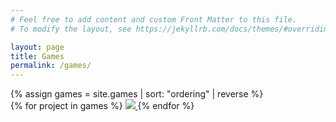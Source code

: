 ```yaml
---
# Feel free to add content and custom Front Matter to this file.
# To modify the layout, see https://jekyllrb.com/docs/themes/#overriding-theme-defaults

layout: page
title: Games
permalink: /games/
---
```

<link rel="stylesheet" href="/css/image-gallery.css">
{% assign games = site.games | sort: "ordering" | reverse  %}
<div class="image-gallery">
{% for project in games %}
	<a href="{{ site.url }}{{ project.permalink }}">
	<img src="{{ site.url }}{{ project.image_path }}"/>
	</a>
{% endfor %}
</div>
